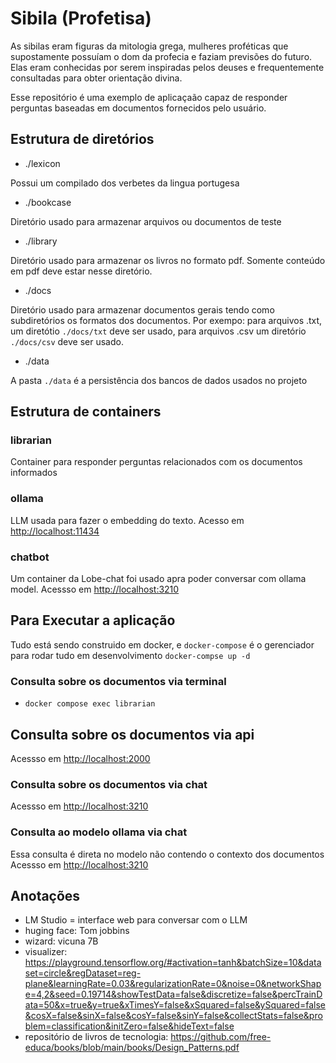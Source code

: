 # Sibila (Profetisa)

As sibilas eram figuras da mitologia grega, mulheres proféticas que supostamente possuíam o dom da profecia e faziam previsões do futuro. Elas eram conhecidas por serem inspiradas pelos deuses e frequentemente consultadas para obter orientação divina.

Esse repositório é uma exemplo de aplicaçaão capaz de responder perguntas baseadas em documentos fornecidos pelo usuário.

## Estrutura de diretórios

- ./lexicon

Possui um compilado dos verbetes da lingua portugesa

- ./bookcase

Diretório usado para armazenar arquivos ou documentos de teste

- ./library

Diretório usado para armazenar os livros no formato pdf. Somente conteúdo em pdf deve estar nesse diretório.

- ./docs

Diretório usado para armazenar documentos gerais tendo como subdiretórios os formatos dos documentos.
Por exempo: para arquivos .txt, um diretótio `./docs/txt` deve ser usado, para arquivos .csv um diretório `./docs/csv` deve ser usado.

- ./data

A pasta `./data` é a persistência dos bancos de dados usados no projeto

## Estrutura de containers

### librarian

Container para responder perguntas relacionados com os documentos informados

### ollama

LLM usada para fazer o embedding do texto.
Acesso em <http://localhost:11434>

### chatbot

Um container da Lobe-chat foi usado apra poder conversar com ollama model.
Acessso em <http://localhost:3210>

## Para Executar a aplicação

Tudo está sendo construido em docker, e `docker-compose` é o gerenciador para rodar tudo em desenvolvimento
```docker-compse up -d```

### Consulta sobre os documentos via terminal

- `docker compose exec librarian`

## Consulta sobre os documentos via api

Acessso em <http://localhost:2000>

### Consulta sobre os documentos via chat

Acessso em <http://localhost:3210>

### Consulta ao modelo ollama via chat

Essa consulta é direta no modelo não contendo o contexto dos documentos
Acessso em <http://localhost:3210>

## Anotações

- LM Studio = interface web para conversar com  o LLM
- huging face: Tom jobbins
- wizard: vicuna 7B
- visualizer: <https://playground.tensorflow.org/#activation=tanh&batchSize=10&dataset=circle&regDataset=reg-plane&learningRate=0.03&regularizationRate=0&noise=0&networkShape=4,2&seed=0.19714&showTestData=false&discretize=false&percTrainData=50&x=true&y=true&xTimesY=false&xSquared=false&ySquared=false&cosX=false&sinX=false&cosY=false&sinY=false&collectStats=false&problem=classification&initZero=false&hideText=false>
- repositório de livros de tecnologia: <https://github.com/free-educa/books/blob/main/books/Design_Patterns.pdf>